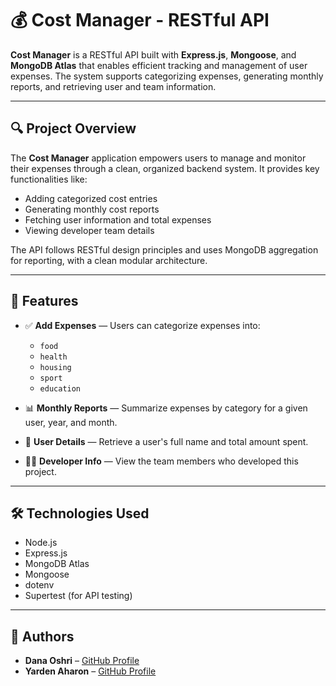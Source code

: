 # 💰 Cost Manager - RESTful API

**Cost Manager** is a RESTful API built with **Express.js**, **Mongoose**, and **MongoDB Atlas** that enables efficient tracking and management of user expenses. The system supports categorizing expenses, generating monthly reports, and retrieving user and team information.

---

## 🔍 Project Overview

The **Cost Manager** application empowers users to manage and monitor their expenses through a clean, organized backend system. It provides key functionalities like:

- Adding categorized cost entries
- Generating monthly cost reports
- Fetching user information and total expenses
- Viewing developer team details

The API follows RESTful design principles and uses MongoDB aggregation for reporting, with a clean modular architecture.

---

## 🚀 Features

- ✅ **Add Expenses** — Users can categorize expenses into:

  - `food`
  - `health`
  - `housing`
  - `sport`
  - `education`

- 📊 **Monthly Reports** — Summarize expenses by category for a given user, year, and month.

- 👤 **User Details** — Retrieve a user's full name and total amount spent.

- 🧑‍💻 **Developer Info** — View the team members who developed this project.

---

## 🛠 Technologies Used

- Node.js
- Express.js
- MongoDB Atlas
- Mongoose
- dotenv
- Supertest (for API testing)

---

## 👥 Authors

- **Dana Oshri** – [GitHub Profile](https://github.com/DanaOshri20)
- **Yarden Aharon** – [GitHub Profile](https://github.com/yardenah)
